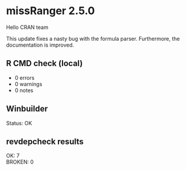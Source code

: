 # missRanger 2.5.0

Hello CRAN team

This update fixes a nasty bug with the formula parser. Furthermore, the documentation is improved.

## R CMD check (local)

- 0 errors
- 0 warnings
- 0 notes

## Winbuilder

Status: OK

## revdepcheck results

OK: 7                                                                                                                                            
BROKEN: 0